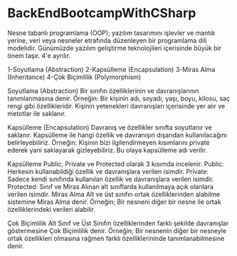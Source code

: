 # BackEndBootcampWithCSharp

Nesne tabanlı programlama (OOP); yazılım tasarımını işlevler ve mantık yerine, veri veya nesneler etrafında düzenleyen bir programlama dili modelidir. Günümüzde yazılım geliştirme teknolojileri içerisinde büyük bir önem taşır. 
4'e ayrılır.

1-Soyutlama (Abstraction)
2-Kapsülleme (Encapsulation)
3-Miras Alma (Inheritance)
4-Çok Biçimlilik (Polymorphism)

Soyutlama (Abstraction)
Bir sınıfın özelliklerinin ve davranışlarının tanımlanmasına denir. Örneğin: Bir kişinin adı, soyadı, yaşı, boyu, kilosu, saç rengi gibi özellikleridir. Kişinin yetenekleri davranışları içerisinde yer alır ve metotlar ile saklanır.

Kapsülleme (Encapsulation)
Davranış ve özellikler sınıfta soyutlanır ve saklanır. Kapsülleme ile hangi özellik ve davranışın dışarıdan kullanılacağını belirleyebiliriz. Örneğin: Kişinin bizi ilgilendirmeyen kısımlarını private ederek yani saklayarak gizleyebiliriz. Bu olaya kapsülleme adı verilir.

Kapsülleme Public, Private ve Protected olarak 3 kısımda incelenir.
Public: Herkesin kullanabildiği özellik ve davranışlara verilen isimdir.
Private: Sadece kendi sınıfında kullanılan özellik ve davranışlara verilen isimdir.
Protected: Sınıf ve Miras Alınan alt sınıflarda kullanılmaya açık olanlara verilen isimdir.
Miras Alma 
Alt ve üst sınıfın ortak özelliklerinden alabilme sistemine Miras Alma denir. Örneğin; Bir nesneni diğer bir nesne ile ortak özelliklerindeki verileri alabilir.

Çok Biçimlilik 
Alt Sınıf ve Üst Sınıfın özelliklerinden farklı şekilde davranışlar göstermesine Çok Biçimlilik denir. Örneğin; Bir nesnenin diğer bir nesneyle ortak özellikleri olmasına rağmen farklı özelliklerininde tanımlanabilmesine denir.
